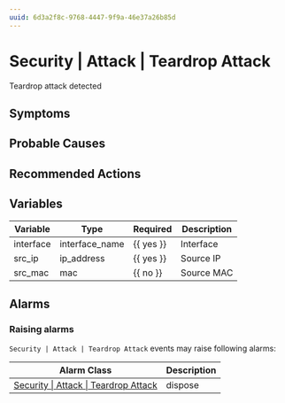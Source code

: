 ```yaml
---
uuid: 6d3a2f8c-9768-4447-9f9a-46e37a26b85d
---
```

# Security | Attack | Teardrop Attack

Teardrop attack detected

## Symptoms

## Probable Causes

## Recommended Actions

## Variables

| Variable  | Type           | Required  | Description |
| --------- | -------------- | --------- | ----------- |
| interface | interface_name | {{ yes }} | Interface   |
| src_ip    | ip_address     | {{ yes }} | Source IP   |
| src_mac   | mac            | {{ no }}  | Source MAC  |

## Alarms

### Raising alarms

`Security | Attack | Teardrop Attack` events may raise following alarms:

| Alarm Class                                                                                                  | Description |
| ------------------------------------------------------------------------------------------------------------ | ----------- |
| [Security \| Attack \| Teardrop Attack](../../../alarm-classes-reference/security/attack/teardrop-attack.md) | dispose     |
